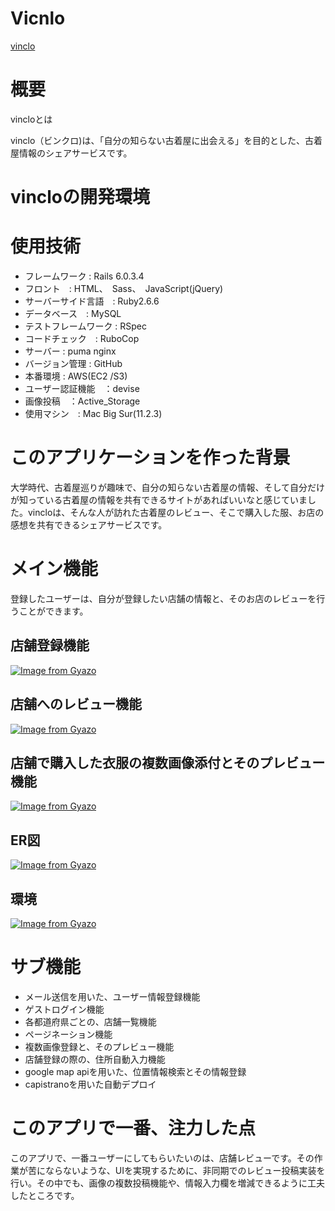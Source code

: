 # Vicnlo
[vinclo](http://35.72.117.142/)

# 概要
vincloとは

vinclo（ビンクロ)は、「自分の知らない古着屋に出会える」を目的とした、古着屋情報のシェアサービスです。

# vincloの開発環境
# 使用技術
* フレームワーク : Rails 6.0.3.4
* フロント　: HTML、　Sass、　JavaScript(jQuery)
* サーバーサイド言語　: Ruby2.6.6
* データベース　: MySQL
* テストフレームワーク : RSpec
* コードチェック　: RuboCop
* サーバー : puma nginx
* バージョン管理 : GitHub
* 本番環境 : AWS(EC2 /S3)
* ユーザー認証機能　：devise
* 画像投稿　：Active_Storage
* 使用マシン　: Mac Big Sur(11.2.3)

# このアプリケーションを作った背景
大学時代、古着屋巡りが趣味で、自分の知らない古着屋の情報、そして自分だけが知っている古着屋の情報を共有できるサイトがあればいいなと感じていました。vincloは、そんな人が訪れた古着屋のレビュー、そこで購入した服、お店の感想を共有できるシェアサービスです。

# メイン機能
登録したユーザーは、自分が登録したい店舗の情報と、そのお店のレビューを行うことができます。

## 店舗登録機能
[![Image from Gyazo](https://i.gyazo.com/fb7727b2b45622260f63d1502fcc888c.gif)](https://gyazo.com/fb7727b2b45622260f63d1502fcc888c)

## 店舗へのレビュー機能
[![Image from Gyazo](https://i.gyazo.com/01776e1966b67873052317b10e66589b.gif)](https://gyazo.com/01776e1966b67873052317b10e66589b)

## 店舗で購入した衣服の複数画像添付とそのプレビュー機能
[![Image from Gyazo](https://i.gyazo.com/6e93905df6431a05ce8b7c5534dac3c9.gif)](https://gyazo.com/6e93905df6431a05ce8b7c5534dac3c9)

## ER図
[![Image from Gyazo](https://i.gyazo.com/b3a5c56f168b7f3cdc714f3eafda7937.png)](https://gyazo.com/b3a5c56f168b7f3cdc714f3eafda7937)

## 環境
[![Image from Gyazo](https://i.gyazo.com/301947daf973444fb517444e0b69b733.png)](https://gyazo.com/301947daf973444fb517444e0b69b733)


# サブ機能
* メール送信を用いた、ユーザー情報登録機能
* ゲストログイン機能
* 各都道府県ごとの、店舗一覧機能
* ページネーション機能
* 複数画像登録と、そのプレビュー機能
* 店舗登録の際の、住所自動入力機能
* google map apiを用いた、位置情報検索とその情報登録
* capistranoを用いた自動デプロイ

# このアプリで一番、注力した点
このアプリで、一番ユーザーにしてもらいたいのは、店舗レビューです。その作業が苦にならないような、UIを実現するために、非同期でのレビュー投稿実装を行い。その中でも、画像の複数投稿機能や、情報入力欄を増減できるように工夫したところです。


